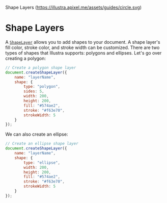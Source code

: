 Shape Layers (https://illustra.apixel.me/assets/guides/circle.svg)

# Shape Layers

A [`ShapeLayer`](https://illustra.apixel.me/docs/classes/ShapeLayer) allows you to add shapes to your document. A shape layer's fill color, stroke color, and stroke width can be customized. There are two types of shapes that Illustra supports: polygons and ellipses. Let's go over creating a polygon:

```js
// Create a polygon shape layer
document.createShapeLayer({
    name: "layerName",
    shape: {
        type: "polygon",
        sides: 5,
        width: 200,
        height: 200,
        fill: "#574ae2",
        stroke: "#f63e70",
        strokeWidth: 5
    }
});
```

We can also create an ellipse:

```js
// Create an ellipse shape layer
document.createShapeLayer({
    name: "layerName",
    shape: {
        type: "ellipse",
        width: 200,
        height: 200,
        fill: "#574ae2",
        stroke: "#f63e70",
        strokeWidth: 5
    }
});
```